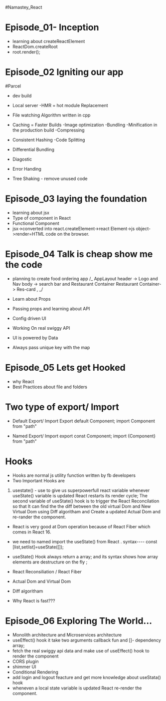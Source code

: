 #Namastey_React

# Episode_01- Inception

- learning about createReactElement
- ReactDom.createRoot
- root.render();

# Episode_02 Igniting our app

#Parcel

- dev build

- Local server
  -HMR = hot module Replacement
- File watching Algorithm written in cpp
- Caching = Faster Builds
  -Image optimization
  -Bundling
  -Minification in the production build
  -Compressing
- Consistent Hashing
  -Code Splitting
- Differential Bundling
- Diagostic
- Error Handing
- Tree Shaking - remove unused code

# Episode_03 laying the foundation

- learning about jsx
- Type of component in React
- Functional Component
- jsx->converted into react.createElement->react Element->js object->render=HTML code on the browser.

# Episode_04 Talk is cheap show me the code

- planning to create food ordering app
  /_
  AppLayout
  header -> Logo and Nav
  body -> search bar and Restaurant Container
  Restaurant Container-> Res-card ,
  _/

- Learn about Props
- Passing props and learning about API
- Config driven UI
- Working On real swiggy API
- UI is powered by Data
- Always pass unique key with the map

# Episode_05 Lets get Hooked

- why React
- Best Practices about file and folders

# Two type of export/ Import

- Default Export/ Import
  Export default Component;
  import Component from "path"

- Named Export/ Import
  export const Component;
  import {Component} from "path"

# Hooks

- Hooks are normal js utility function written by fb developers
- Two Important Hooks are

1. usestate() - use to give us superpowerfull react variable
   whenever useState() variable is updated React restarts its render cycle;
   The second variable of useState() hook is to trigger the React Reconcilation so that It can find the the diff between the old virtual Dom and New Virtual Dom using Diff algoritham and Create a updated Actual Dom and re-rander the component.

- React is very good at Dom operation because of React Fiber which comes in React 16.

- we need to named import the useState() from React .
  syntax----
  const [list,setlist]=useState([]);

- useState() Hook always return a array; and its syntax shows how array elements are destructure on the fly ;

- React Reconsiliation / React Fiber
- Actual Dom and Virtual Dom
- Diff algoritham
- Why React is fast???

# Episode_06 Exploring The World...

- Monolith architecture and Microservices architecture
- useEffect() hook it take two arguments callback fun and []- dependency array;
- fetch the real swiggy api data and make use of useEffect() hook to render the component
- CORS plugin
- shimmer UI
- Conditional Rendering
- add login and logout feacture and get more knowledge about useStata() hook
- wheneven a local state variable is updated React re-render the component.

